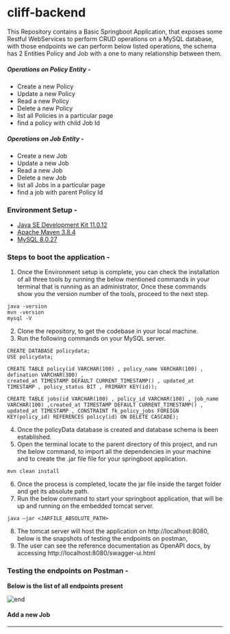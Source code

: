 # cliff-backend
This Repository contains a Basic Springboot Application, that exposes some Restful WebServices to perform CRUD operations on a MySQL database, with those endpoints we can perform below listed operations, the schema has 2 Entities Policy and Job with a one to many relationship between them.

##### Operations on Policy Entity - 
- Create a new Policy
- Update a new Policy
- Read a new Policy
- Delete a new Policy
- list all Policies in a particular page
- find a policy with child Job Id

##### Operations on Job Entity - 
- Create a new Job
- Update a new Job
- Read a new Job
- Delete a new Job
- list all Jobs in a particular page
- find a job with parent Policy Id


### Environment Setup -
- [Java SE Development Kit 11.0.12](https://www.oracle.com/in/java/technologies/javase/jdk11-archive-downloads.html)
- [Apache Maven 3.8.4](https://maven.apache.org/download.cgi)
- [MySQL 8.0.27](https://dev.mysql.com/downloads/installer/)

### Steps to boot the application -

1. Once the Environment setup is complete, you can check the installation of all three tools by running the below mentioned commands in your terminal that is running as an administrator, Once these commands show you the version number of the tools, proceed to the next step.
```
java -version
mvn -version
mysql -V
```
2. Clone the repository, to get the codebase in your local machine.
3. Run the following commands on your MySQL server.
```
CREATE DATABASE policydata;
USE policydata;

CREATE TABLE policy(id VARCHAR(100) , policy_name VARCHAR(100) , defination VARCHAR(300) ,
created_at TIMESTAMP DEFAULT CURRENT_TIMESTAMP() , updated_at TIMESTAMP , policy_status BIT , PRIMARY KEY(id));

CREATE TABLE jobs(id VARCHAR(100) , policy_id VARCHAR(100) , job_name VARCHAR(100) ,created_at TIMESTAMP DEFAULT CURRENT_TIMESTAMP() ,
updated_at TIMESTAMP , CONSTRAINT fk_policy_jobs FOREIGN KEY(policy_id) REFERENCES policy(id) ON DELETE CASCADE);
```
4. Once the policyData database is created and database schema is been established.
5. Open the terminal locate to the parent directory of this project, and run the below command, to import all the dependencies in your machine and to create the .jar file file for your springboot application.
```
mvn clean install
```
6. Once the process is completed, locate the jar file inside the target folder and get its absolute path.
7. Run the below command to start your springboot application, that will be up and running on the embedded tomcat server.
```
java –jar <JARFILE_ABSOLUTE_PATH> 
```
8. The tomcat server will host the application on http://localhost:8080, below is the snapshots of testing the endpoints on postman,
9. The user can see the reference documentation as OpenAPI docs, by accessing http://localhost:8080/swagger-ui.html


### Testing the endpoints on Postman -
**Below is the list of all endpoints present**

![end](https://user-images.githubusercontent.com/59005831/142983514-7fd05b0a-3091-4cd4-a8a0-ed8f8ac8c7d8.PNG)

#### Add a new Job
---------------------------------------------------------------------




